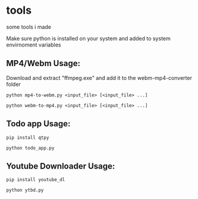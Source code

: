 # tools

some tools i made

Make sure python is installed on your system and added to system envirnoment variables

## MP4/Webm Usage:

Download and extract "ffmpeg.exe" and add it to the webm-mp4-converter folder

```python mp4-to-webm.py <input_file> [<input_file> ...]```

```python webm-to-mp4.py <input_file> [<input_file> ...]```

## Todo app Usage:

`pip install qtpy`

`python todo_app.py`

## Youtube Downloader Usage:

`pip install youtube_dl`

`python ytbd.py`

